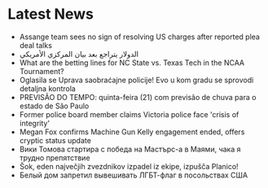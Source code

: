# Latest News
-  Assange team sees no sign of resolving US charges after reported plea deal talks
-  الدولار يتراجع بعد بيان المركزي الأمريكي
-  What are the betting lines for NC State vs. Texas Tech in the NCAA Tournament?
-  Oglasila se Uprava saobraćajne policije! Evo u kom gradu se sprovodi detaljna kontrola
-  PREVISÃO DO TEMPO: quinta-feira (21) com previsão de chuva para o estado de São Paulo
-  Former police board member claims Victoria police face 'crisis of integrity'
-  Megan Fox confirms Machine Gun Kelly engagement ended, offers cryptic status update
-  Вики Томова стартира с победа на Мастърс-а в Маями, чака я трудно препятствие
-  Šok, eden največjih zvezdnikov izpadel iz ekipe, izpušča Planico!
-  Белый дом запретил вывешивать ЛГБТ-флаг в посольствах США
